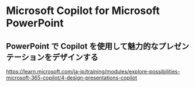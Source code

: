 # Microsoft Copilot for Microsoft PowerPoint

## PowerPoint で Copilot を使用して魅力的なプレゼンテーションをデザインする

https://learn.microsoft.com/ja-jp/training/modules/explore-possibilities-microsoft-365-copilot/4-design-presentations-copilot

